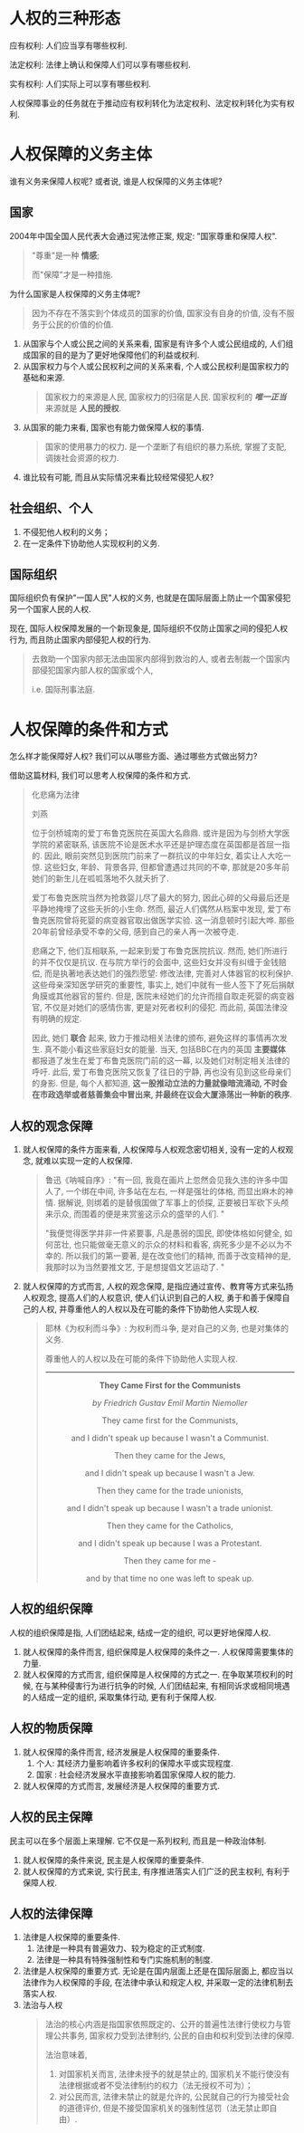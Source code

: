 # 人权的三种形态

应有权利: 人们应当享有哪些权利. 

法定权利: 法律上确认和保障人们可以享有哪些权利. 

实有权利: 人们实际上可以享有哪些权利. 

人权保障事业的任务就在于推动应有权利转化为法定权利、法定权利转化为实有权利. 

# 人权保障的义务主体

谁有义务来保障人权呢? 或者说, 谁是人权保障的义务主体呢? 

## 国家

2004年中国全国人民代表大会通过宪法修正案, 规定: "国家尊重和保障人权". 

> "尊重"是一种 **情感**;
>
> 而"保障"才是一种措施. 

为什么国家是人权保障的义务主体呢? 

> 因为不存在不落实到个体成员的国家的价值, 国家没有自身的价值, 没有不服务于公民的价值的价值. 

1. 从国家与个人或公民之间的关系来看, 国家是有许多个人或公民组成的, 人们组成国家的目的是为了更好地保障他们的利益或权利. 
2. 从国家权力与个人或公民权利之间的关系来看, 个人或公民权利是国家权力的基础和来源. 
    > 国家权力的来源是人民, 国家权力的归宿是人民. 国家权利的 ***唯一正当*** 来源就是 **人民的授权**. 
3. 从国家的能力来看, 国家也有能力做保障人权的事情. 
    > 国家的使用暴力的权力. 是一个垄断了有组织的暴力系统, 掌握了支配, 调拨社会资源的权力. 
4. 谁比较有可能, 而且从实际情况来看比较经常侵犯人权? 

## 社会组织、个人

1. 不侵犯他人权利的义务；
2. 在一定条件下协助他人实现权利的义务. 

## 国际组织

国际组织负有保护"一国人民"人权的义务, 也就是在国际层面上防止一个国家侵犯另一个国家人民的人权.  

现在, 国际人权保障发展的一个新现象是, 国际组织不仅防止国家之间的侵犯人权行为, 而且防止国家内部侵犯人权的行为. 

> 去救助一个国家内部无法由国家内部得到救治的人, 或者去制裁一个国家内部侵犯国家内部人权的国家或个人, 
> 
> i.e. 国际刑事法庭.

# 人权保障的条件和方式

怎么样才能保障好人权? 我们可以从哪些方面、通过哪些方式做出努力? 

借助这篇材料, 我们可以思考人权保障的条件和方式. 

> 化悲痛为法律
> 
> 刘燕
> 
> 位于剑桥城南的爱丁布鲁克医院在英国大名鼎鼎. 或许是因为与剑桥大学医学院的紧密联系, 该医院不论是医术水平还是护理态度在英国都是首屈一指的. 因此, 眼前突然见到医院门前来了一群抗议的中年妇女, 着实让人大吃一惊. 这些妇女, 年龄、背景各异, 但都曾遭遇过共同的不幸, 那就是20多年前她们的新生儿在呱呱落地不久就夭折了. 
> 
> 爱丁布鲁克医院当然为抢救婴儿尽了最大的努力, 因此心碎的父母最后还是平静地掩埋了这些夭折的小生命. 然而, 最近人们偶然从档案中发现, 爱丁布鲁克医院曾将死婴的病变器官取出做医学实验. 这一消息顿时引起大哗. 那些20年前曾经承受不幸的父母, 感到自己的亲人再一次被夺走. 
>
> 悲痛之下, 他们互相联系, 一起来到爱丁布鲁克医院抗议. 然而, 她们所进行的并不仅仅是抗议. 在与院方举行的会面中, 这些妇女并没有纠缠于金钱赔偿, 而是执著地表达她们的强烈愿望: 修改法律, 完善对人体器官的权利保护. 这些母亲深知医学研究的重要性, 事实上, 她们中就有一些人签下了死后捐献角膜或其他器官的誓约. 但是, 医院未经她们的允许而擅自取走死婴的病变器官, 不仅是对她们的感情伤害, 更是对死者权利的侵犯. 而此前, 英国法律没有明确的规定. 
>
> 因此, 她们 **联合** 起来, 致力于推动相关法律的颁布, 避免这样的事情再次发生. 真不能小看这些家庭妇女的能量. 当天, 包括BBC在内的英国 **主要媒体** 都报道了发生在爱丁布鲁克医院门前的这一幕, 以及她们对制定相关法律的呼吁. 此后, 爱丁布鲁克医院又恢复了往日的宁静, 再也没有见到这些母亲们的身影. 但是, 每个人都知道,  **这一股推动立法的力量就像暗流涌动, 不时会在市政选举或者慈善集会中冒出来, 并最终在议会大厦涤荡出一种新的秩序**. 

## 人权的观念保障

1. 就人权保障的条件方面来看, 人权保障与人权观念密切相关, 没有一定的人权观念, 就难以实现一定的人权保障. 
    > 鲁迅《呐喊自序》: "有一回, 我竟在画片上忽然会见我久违的许多中国人了, 一个绑在中间, 许多站在左右, 一样是强壮的体格, 而显出麻木的神情. 据解说, 则绑着的是替俄国做了军事上的侦探, 正要被日军砍下头颅来示众, 而围着的便是来赏鉴这示众的盛举的人们. "
    > 
    > "我便觉得医学并非一件紧要事, 凡是愚弱的国民, 即使体格如何健全, 如何茁壮, 也只能做毫无意义的示众的材料和看客, 病死多少是不必以为不幸的. 所以我们的第一要著, 是在改变他们的精神, 而善于改变精神的是, 我那时以为当然要推文艺, 于是想提倡文艺运动了. " 
2. 就人权保障的方式而言, 人权的观念保障, 是指应通过宣传、教育等方式来弘扬人权观念, 提高人们的人权意识, 使人们认识到自己的人权, 勇于和善于保障自己的人权, 并尊重他人的人权以及在可能的条件下协助他人实现人权. 
    > 耶林《为权利而斗争》: 为权利而斗争, 是对自己的义务, 也是对集体的义务. 
    > 
    > 尊重他人的人权以及在可能的条件下协助他人实现人权.  
    >
    > ---
    > 
    > <center>
    > 
    > **They  Came First for the Communists**
    > 
    > *by Friedrich Gustav Emil Martin Niemoller*
    > 
    > They came first for the Communists,
    > 
    > and I didn't speak up because I wasn't a Communist.
    > 
    > Then they came for the Jews,
    > 
    > and I didn't speak up because I wasn't a Jew.
    > 
    > Then they came for the trade unionists,
    > 
    > and I didn't speak up because I wasn't a trade unionist.
    > 
    > Then they came for the Catholics,
    > 
    > and I didn't speak up because I was a Protestant.
    > 
    > Then they came for me -
    > 
    > and by that time no one was left to speak up.
    > 
    > </center>

## 人权的组织保障

人权的组织保障是指, 人们团结起来, 结成一定的组织, 可以更好地保障人权. 

1. 就人权保障的条件而言, 组织保障是人权保障的条件之一. 人权保障需要集体的力量. 
2. 就人权保障的方式而言, 组织保障是人权保障的方式之一. 在争取某项权利的时候, 在与某种侵害行为进行抗争的时候, 人们团结起来, 有相同诉求或相同境遇的人结成一定的组织, 采取集体行动, 更有利于保障人权. 

## 人权的物质保障

1. 就人权保障的条件而言, 经济发展是人权保障的重要条件. 
   1. 个人: 其经济力量影响着许多权利的保障水平或实现程度. 
   2. 国家 : 社会经济发展水平直接影响着国家保障人权的能力. 
2. 就人权保障的方式而言, 发展经济是人权保障的重要方式.  

## 人权的民主保障

民主可以在多个层面上来理解. 它不仅是一系列权利, 而且是一种政治体制. 

1. 就人权保障的条件来说, 民主是人权保障的重要条件. 
2. 就人权保障的方式来说, 实行民主, 有序推进落实人们广泛的民主权利, 有利于保障人权. 

## 人权的法律保障

1. 法律是人权保障的重要条件. 
   1. 法律是一种具有普遍效力、较为稳定的正式制度. 
   2. 法律是一种具有特殊强制性和专门实施机制的制度. 
2. 法律是人权保障的重要方式. 无论是在国内层面上还是在国际层面上, 都应当以法律作为人权保障的手段, 在法律中承认和规定人权, 并采取一定的法律机制去落实人权. 
3. 法治与人权
    > 法治的核心内涵是指国家依照既定的、公开的普遍性法律行使权力与管理公共事务, 国家权力受到法律制约, 公民的自由和权利受到法律的保障. 
    > 
    > 法治意味着, 
    > 
    > 1. 对国家机关而言, 法律未授予的就是禁止的, 国家机关不能行使没有法律根据或者不受法律制约的权力（法无授权不可为）；
    > 2. 对公民而言, 法律未禁止的就是允许的, 公民就自己的行为接受社会的道德评价, 但是不接受国家机关的强制性惩罚（法无禁止即自由）. 
